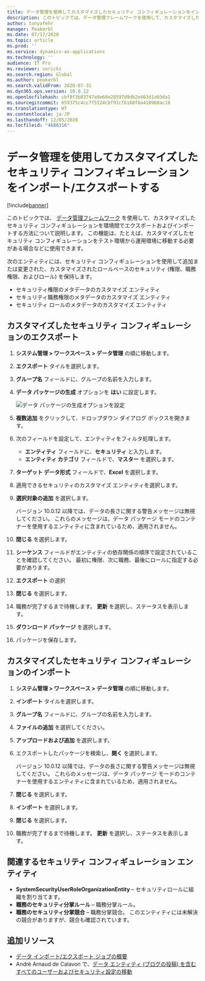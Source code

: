 ```yaml
---
title: データ管理を使用してカスタマイズしたセキュリティ コンフィギュレーションをインポート/エクスポートする
description: このトピックでは、データ管理フレームワークを使用して、カスタマイズしたセキュリティ コンフィギュレーションを環境間でエクスポートおよびインポートする方法について説明します。
author: tonyafehr
manager: Peakerbl
ms.date: 07/17/2020
ms.topic: article
ms.prod: ''
ms.service: dynamics-ax-applications
ms.technology: ''
audience: IT Pro
ms.reviewer: sericks
ms.search.region: Global
ms.author: peakerbl
ms.search.validFrom: 2020-07-31
ms.dyn365.ops.version: 10.0.12
ms.openlocfilehash: cbf8f3b83747a0e60e28597d9db2e463d1a03da1
ms.sourcegitcommit: 659375c4cc7f5524cbf91cf6160f6a410960ac16
ms.translationtype: HT
ms.contentlocale: ja-JP
ms.lasthandoff: 12/05/2020
ms.locfileid: "4686316"
---
```

# <a name="import-or-export-a-customized-security-configuration-by-using-data-management"></a>データ管理を使用してカスタマイズしたセキュリティ コンフィギュレーションをインポート/エクスポートする 

[!include[banner](../includes/banner.md)]

このトピックでは、 [データ管理フレームワーク](../data-entities/data-entities-data-packages.md) を使用して、カスタマイズしたセキュリティ コンフィギュレーションを環境間でエクスポートおよびインポートする方法について説明します。 この機能は、たとえば、カスタマイズしたセキュリティ コンフィギュレーションをテスト環境から運用環境に移動する必要がある場合などに使用できます。

次のエンティティには、セキュリティ コンフィギュレーションを使用して追加または変更された、カスタマイズされたロールベースのセキュリティ (権限、職務権限、およびロール) を保持します。

- セキュリティ権限のメタデータのカスタマイズ エンティティ
- セキュリティ職務権限のメタデータのカスタマイズ エンティティ
- セキュリティ ロールのメタデータのカスタマイズ エンティティ

## <a name="export-customized-security-configuration"></a>カスタマイズしたセキュリティ コンフィギュレーションのエクスポート

1. **システム管理 \> ワークスペース \> データ管理** の順に移動します。
2. **エクスポート** タイルを選択します。
3. **グループ名** フィールドに、グループの名前を入力します。
4. **データ パッケージの生成** オプションを **はい** に設定します。

    ![データ パッケージの生成オプションを設定](media/cb4da5cdf487ee4c55f931f1e220cdf9.png)

5. **複数追加** をクリックして、ドロップダウン ダイアログ ボックスを開きます。
6. 次のフィールドを設定して、エンティティをフィルタ処理します。

    - **エンティティ** フィールドに、**セキュリティ** と入力します。
    - **エンティティ カテゴリ** フィールドで、**マスター** を選択します。

7. **ターゲット データ形式** フィールドで、**Excel** を選択します。
8. 適用できるセキュリティのカスタマイズ エンティティを選択します。
9. **選択対象の追加** を選択します。

    バージョン 10.0.12 以降では、データの長さに関する警告メッセージは無視してください。 これらのメッセージは、データ パッケージ モードのコンテナーを使用するエンティティに含まれているため、適用されません。

10. **閉じる** を選択します。
11. **シーケンス** フィールドがエンティティの依存関係の順序で設定されていることを確認してください。 最初に権限、次に職務、最後にロールに指定する必要があります。
12. **エクスポート** の選択
13. **閉じる** を選択します。
14. 職務が完了するまで待機します。 **更新** を選択し、ステータスを表示します。
15. **ダウンロード パッケージ** を選択します。
16. パッケージを保存します。

## <a name="import-customized-security-configuration"></a>カスタマイズしたセキュリティ コンフィギュレーションのインポート

1. **システム管理 \> ワークスペース \> データ管理** の順に移動します。
2. **インポート** タイルを選択します。
3. **グループ名** フィールドに、グループの名前を入力します。
4. **ファイルの追加** を選択してください。
5. **アップロードおよび追加** を選択します。
6. エクスポートしたパッケージを検索し、**開く** を選択します。

    バージョン 10.0.12 以降では、データの長さに関する警告メッセージは無視してください。 これらのメッセージは、データ パッケージ モードのコンテナーを使用するエンティティに含まれているため、適用されません。

7. **閉じる** を選択します。
8. **インポート** を選択します。
9. **閉じる** を選択します。
10. 職務が完了するまで待機します。 **更新** を選択し、ステータスを表示します。

## <a name="related-security-configuration-entities"></a>関連するセキュリティ コンフィギュレーション エンティティ

- **SystemSecurityUserRoleOrganizationEntity** – セキュリティロールに組織を割り当てます。
- **職務のセキュリティ分掌ルール** – 職務分掌ルール。
- **職務のセキュリティ分掌競合** – 職務分掌競合。 このエンティティには未解決の競合がありますが、競合も確認されています。

## <a name="additional-resources"></a>追加リソース

- [データ インポート/エクスポート ジョブの概要](../data-entities/data-import-export-job.md)
- Andr&eacute; Arnaud de Calavon で、[データ エンティティ (ブログの投稿) を含むすべてのユーザーおよびセキュリティ設定の移動](https://dynamicspedia.com/2020/05/move-all-user-and-security-settings-with-data-entities/)
